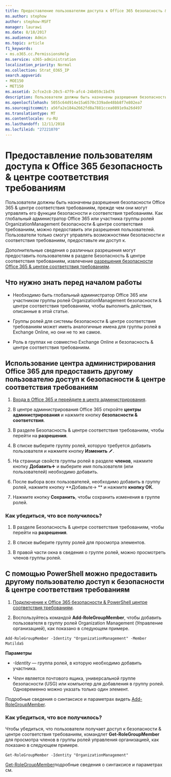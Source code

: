 ```yaml
---
title: Предоставление пользователям доступа к Office 365 безопасность &amp; центре соответствия требованиям
ms.author: stephow
author: stephow-MSFT
manager: laurawi
ms.date: 8/18/2017
ms.audience: Admin
ms.topic: article
f1_keywords:
- ms.o365.cc.PermissionsHelp
ms.service: o365-administration
localization_priority: Normal
ms.collection: Strat_O365_IP
search.appverid:
- MOE150
- MET150
ms.assetid: 2cfce2c8-20c5-47f9-afc4-24b059c1bd76
description: Пользователи должны быть назначены разрешения безопасности Office 365 &amp; центре соответствия требованиям, прежде чем они могут управлять его функции безопасности и соответствия требованиям.
ms.openlocfilehash: 5055c64d914e15a6570c339ade48bb8f7e802ea7
ms.sourcegitcommit: a56fa2e184a2662fd8a7881ccea0891e9a26d497
ms.translationtype: MT
ms.contentlocale: ru-RU
ms.lasthandoff: 12/11/2018
ms.locfileid: "27221070"
---
```

# <a name="give-users-access-to-the-office-365-security-amp-compliance-center"></a>Предоставление пользователям доступа к Office 365 безопасность &amp; центре соответствия требованиям

Пользователи должны быть назначены разрешения безопасности Office 365 &amp; центре соответствия требованиям, прежде чем они могут управлять его функции безопасности и соответствия требованиям. Как глобальный администратор Office 365 или участника группы ролей OrganizationManagement безопасности &amp; центре соответствия требованиям, можно предоставить эти разрешения пользователей. Пользователи только смогут управлять возможностями безопасности и соответствия требованиям, предоставьте им доступ к. 
  
Дополнительные сведения о различных разрешения могут предоставить пользователям в разделе Безопасность &amp; центре соответствия требованиям, извлечение [разрешения безопасности Office 365 &amp; центре соответствия требованиям](permissions-in-the-security-and-compliance-center.md).
  
## <a name="what-do-you-need-to-know-before-you-begin"></a>Что нужно знать перед началом работы

- Необходимо быть глобальный администратор Office 365 или участником группы ролей OrganizationManagement безопасности &amp; центре соответствия требованиям, чтобы выполнить действия, описанные в этой статье.
    
- Группы ролей для системы безопасности &amp; центре соответствия требованиям может иметь аналогичные имена для группы ролей в Exchange Online, но они не то же самое. 
    
- Роль в группах не совместно Exchange Online и безопасность &amp; центре соответствия требованиям.
    
## <a name="use-the-office-365-admin-center-to-give-another-user-access-to-the-security-amp-compliance-center"></a>Использование центра администрирования Office 365 для предоставить другому пользователю доступ к безопасности &amp; центре соответствия требованиям

1. [Входа в Office 365 и перейдите в центр администрирования](https://go.microsoft.com/fwlink/p/?LinkId=525275).
    
2. В центре администрирования Office 365 откройте **центры администрирования** и нажмите кнопку **безопасности &amp; соответствия**. 
    
3. В разделе Безопасность &amp; центре соответствия требованиям, чтобы перейти на **разрешения**.
    
4. В списке выберите группу ролей, которую требуется добавить пользователя и нажмите кнопку **Изменить** ![значок Правка](media/O365_MDM_CreatePolicy_EditIcon.gif).
    
5. На странице свойств группы ролей в разделе **членов**, нажмите кнопку **Добавить**![добавить значок](media/ITPro-EAC-AddIcon.gif) и выберите имя пользователя (или пользователей) необходимо добавить. 
    
6. После выбора всех пользователей, необходимо добавить в группу ролей, нажмите кнопку **Добавьте-\> ** и нажмите **кнопку ОК**.
    
7. Нажмите кнопку **Сохранить**, чтобы сохранить изменения в группе ролей. 
    
### <a name="how-do-you-know-this-worked"></a>Как убедиться, что все получилось?

1. В разделе Безопасность &amp; центре соответствия требованиям, чтобы перейти на **разрешения**.
    
2. В списке выберите группу ролей для просмотра элементов.
    
3. В правой части окна в сведения о группе ролей, можно просмотреть членов группы ролей.
    
## <a name="use-powershell-to-give-another-user-access-to-the-security-amp-compliance-center"></a>С помощью PowerShell можно предоставить другому пользователю доступ к безопасности &amp; центре соответствия требованиям

1. [Подключение к Office 365 безопасности & PowerShell центре соответствия требованиям](https://docs.microsoft.com/en-us/powershell/exchange/office-365-scc/connect-to-scc-powershell/connect-to-scc-powershell?view=exchange-ps).
    
2. Воспользуйтесь командой **Add-RoleGroupMember**, чтобы добавить пользователя в группу ролей Organization Management (Управление организацией), как показано в следующем примере. 
    
  ```
  Add-RoleGroupMember -Identity "OrganizationManagement" -Member MatildaS
  
  ```

 **Параметры**
  
- _-Identity_ — группа ролей, в которую необходимо добавить участника. 
    
- _Член_ является почтового ящика, универсальной группе безопасности (USG) или компьютер для добавления в группу ролей. Одновременно можно указать только один элемент. 
    
Подробные сведения о синтаксисе и параметрах видеть [Add-RoleGroupMember](https://go.microsoft.com/fwlink/p/?LinkId=510859).
  
### <a name="how-do-you-know-this-worked"></a>Как убедиться, что все получилось?

Чтобы убедиться, что пользователи получает доступ к безопасности &amp; центре соответствия требованиям, командлет **Get-RoleGroupMember** для просмотра членов в группы ролей управления организацией, как показано в следующем примере. 
  
```
Get-RoleGroupMember -Identity "OrganizationManagement"

```

[Get-RoleGroupMember](https://go.microsoft.com/fwlink/p/?LinkId=510860)подробные сведения о синтаксисе и параметрах см.
  

